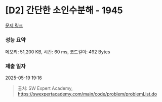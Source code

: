 # [D2] 간단한 소인수분해 - 1945 

[문제 링크](https://swexpertacademy.com/main/code/problem/problemDetail.do?contestProbId=AV5Pl0Q6ANQDFAUq) 

### 성능 요약

메모리: 51,200 KB, 시간: 60 ms, 코드길이: 492 Bytes

### 제출 일자

2025-05-19 19:16



> 출처: SW Expert Academy, https://swexpertacademy.com/main/code/problem/problemList.do